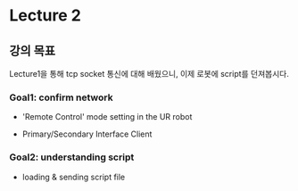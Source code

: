 # Lecture 2 
## 강의 목표
Lecture1을 통해 tcp socket 통신에 대해 배웠으니, 이제 로봇에 script를 던져봅시다.

### Goal1: confirm network

- 'Remote Control' mode setting in the UR robot

- Primary/Secondary Interface Client

### Goal2: understanding script

- loading & sending script file

